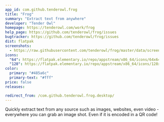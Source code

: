 ```yaml
---
app_id: com.github.tenderowl.frog
title: "Frog"
summary: "Extract text from anywhere"
developer: "Tender Owl"
homepage: https://tenderowl.com/work/frog
help_page: https://github.com/tenderowl/frog/issues
bugtracker: https://github.com/tenderowl/frog/issues
dist: flatpak
screenshots:
  - https://raw.githubusercontent.com/tenderowl/frog/master/data/screenshots/frog-screenshot.png
icons:
  "64": https://flatpak.elementary.io/repo/appstream/x86_64/icons/64x64/com.github.tenderowl.frog.png
  "128": https://flatpak.elementary.io/repo/appstream/x86_64/icons/128x128/com.github.tenderowl.frog.png
color:
  primary: "#485a6c"
  primary-text: "#fff"
price: false
releases:

redirect_from: /com.github.tenderowl.frog.desktop/
---
```


<p>Quickly extract text from any source such as images, websites, even video - everywhere you can grab an image shot. Even if it is encoded in a QR code!</p>